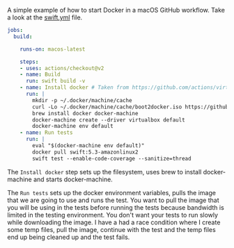 A simple example of how to start Docker in a macOS GitHub workflow. Take a look at the [swift.yml](.github/workflows/swift.yml) file.

```yaml
jobs:
  build:

    runs-on: macos-latest

    steps:
    - uses: actions/checkout@v2
    - name: Build
      run: swift build -v
    - name: Install docker # Taken from https://github.com/actions/virtual-environments/issues/1143#issuecomment-652264388
      run: |
        mkdir -p ~/.docker/machine/cache
        curl -Lo ~/.docker/machine/cache/boot2docker.iso https://github.com/boot2docker/boot2docker/releases/download/v19.03.12/boot2docker.iso
        brew install docker docker-machine
        docker-machine create --driver virtualbox default
        docker-machine env default
    - name: Run tests
      run: |
        eval "$(docker-machine env default)"
        docker pull swift:5.3-amazonlinux2
        swift test --enable-code-coverage --sanitize=thread
```

The `Install docker` step sets up the filesystem, uses brew to install docker-machine and starts docker-machine.

The `Run tests` sets up the docker environment variables, pulls the image that we are going to use and runs the test. You want to pull the image that you will be using in the tests before running the tests because bandwidth is limited in the testing environment. You don't want your tests to run slowly while downloading the image. I have a had a race condition where I create some temp files, pull the image, continue with the test and the temp files end up being cleaned up and the test fails.

